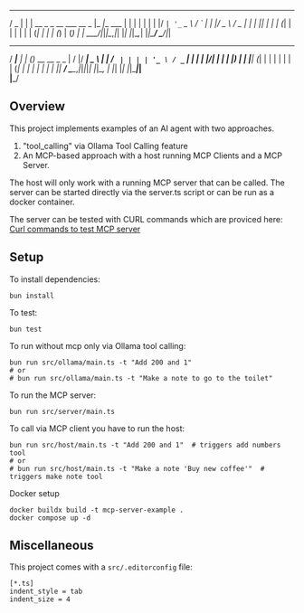  ___  _ _                         _____           _ 
 / _ \| | | __ _ _ __ ___   __ _  |_   _|__   ___ | |
| | | | | |/ _` | '_ ` _ \ / _` |   | |/ _ \ / _ \| |
| |_| | | | (_| | | | | | | (_| |   | | (_) | (_) | |
 \___/|_|_|\__,_|_| |_| |_|\__,_|   |_|\___/ \___/|_|
                                                     
  ____      _ _ _                       __  __  ____ ____  
 / ___|__ _| | (_)_ __   __ _     _    |  \/  |/ ___|  _ \ 
| |   / _` | | | | '_ \ / _` |  _| |_  | |\/| | |   | |_) |
| |__| (_| | | | | | | | (_| | |_   _| | |  | | |___|  __/ 
 \____\__,_|_|_|_|_| |_|\__, |   |_|   |_|  |_|\____|_|    
                        |___/                              

## Overview

This project implements examples of an AI agent with two approaches.
1. "tool_calling" via Ollama Tool Calling feature
2. An MCP-based approach with a host running MCP Clients and a MCP Server.

The host will only work with a running MCP server that can be called.
The server can be started directly via the server.ts script or can be run
as a docker container.

The server can be tested with CURL commands which are proviced here:
[Curl commands to test MCP server](./Curl_statements_to_test_server.md)

## Setup

To install dependencies:
```shell
bun install
```

To test:
```shell
bun test
```

To run without mcp only via Ollama tool calling:
```shell
bun run src/ollama/main.ts -t "Add 200 and 1"
# or
# bun run src/ollama/main.ts -t "Make a note to go to the toilet"
```

To run the MCP server:
```shell
bun run src/server/main.ts
```

To call via MCP client you have to run the host:
```shell
bun run src/host/main.ts -t "Add 200 and 1"  # triggers add numbers tool
# or
# bun run src/host/main.ts -t "Make a note 'Buy new coffee'"  # triggers make note tool
```

Docker setup
```shell
docker buildx build -t mcp-server-example .
docker compose up -d
```

## Miscellaneous
This project comes with a `src/.editorconfig` file:
```
[*.ts]
indent_style = tab
indent_size = 4
```
